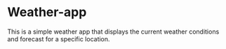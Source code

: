 # Weather-app
This is a simple weather app that displays the current weather conditions and forecast for a specific location.
